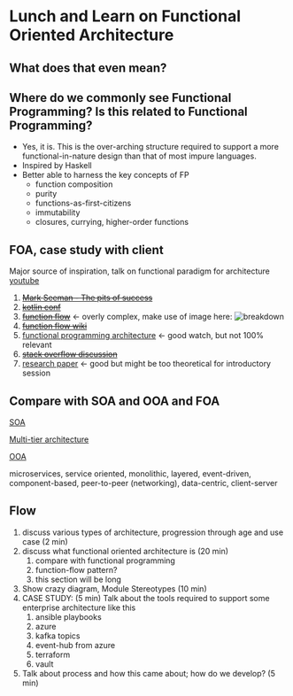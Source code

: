 # Lunch and Learn on Functional Oriented Architecture

## What does that even mean?

## Where do we commonly see Functional Programming? Is this related to Functional Programming?
* Yes, it is. This is the over-arching structure required to support a more functional-in-nature design than that of most impure languages.
* Inspired by Haskell
* Better able to harness the key concepts of FP
  * function composition
  * purity
  * functions-as-first-citizens
  * immutability
  * closures, currying, higher-order functions

## FOA, case study with client

Major source of inspiration, talk on functional paradigm for architecture
[youtube](https://www.youtube.com/watch?v=-Q4iuERY28Q)

1. ~~[Mark Seeman - The pits of success](https://www.youtube.com/watch?v=US8QG9I1XW0)~~ 
2. ~~[kotlin conf](https://www.youtube.com/watch?v=qI1ctQ0293o)~~
3. ~~[function flow](https://www.sebokwiki.org/wiki/Logical_Architecture_Model_Development)~~ <- overly complex, make use of image here:
![breakdown](https://www.sebokwiki.org/w/images/sebokwiki-farm!w/d/df/Decomposition_of_Functions_AF_071112%282%29.png)
4. ~~[function flow wiki](https://en.wikipedia.org/wiki/Flow-based_programming)~~
5. [functional programming architecture](https://www.youtube.com/watch?v=lhI6W65Rrfg) <- good watch, but not 100% relevant
6. ~~[stack overflow discussion](https://stackoverflow.com/questions/89212/functional-programming-architecture)~~
7. [research paper](https://ifs.host.cs.st-andrews.ac.uk/Resources/Notes/Design/FunctionDesign.pdf) <- good but might be too theoretical for introductory session

## Compare with SOA and OOA and FOA
[SOA](https://en.wikipedia.org/wiki/Service-oriented_architecture)

[Multi-tier architecture](https://en.wikipedia.org/wiki/Multitier_architecture)

[OOA](https://www.tutorialride.com/software-architecture-and-design/object-oriented-architecture.htm)

microservices, service oriented, monolithic, layered, event-driven, component-based, peer-to-peer (networking), data-centric, client-server

## Flow
1. discuss various types of architecture, progression through age and use case (2 min)
2. discuss what functional oriented architecture is (20 min)
   1. compare with functional programming 
   2. function-flow pattern?
   3. this section will be long
3. Show crazy diagram, Module Stereotypes (10 min)
4. CASE STUDY: (5 min)
   Talk about the tools required to support some enterprise architecture like this
   1. ansible playbooks
   2. azure
   3. kafka topics
   4. event-hub from azure
   5. terraform
   6. vault
5. Talk about process and how this came about; how do we develop? (5 min)
